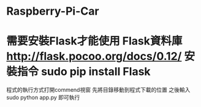 # Raspberry-Pi-Car
需要安裝Flask才能使用
Flask資料庫
http://flask.pocoo.org/docs/0.12/
安裝指令
   sudo pip install Flask
===================
程式的執行方式打開commend視窗
先將目錄移動到程式下載的位置
之後輸入
   sudo python app.py
即可執行

